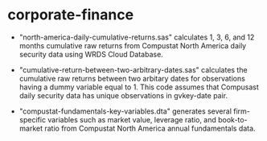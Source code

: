 # corporate-finance

- "north-america-daily-cumulative-returns.sas" calculates 1, 3, 6, and 12 months cumulative raw returns from Compustat North America daily security data using WRDS Cloud Database.

- "cumulative-return-between-two-arbitrary-dates.sas" calculates the cumulative raw returns between two arbitary dates for observations having a dummy variable equal to 1. This code assumes that Compusast daily security data has unique observations in gvkey-date pair.

- "compustat-fundamentals-key-variables.dta" generates several firm-specific variables such as market value, leverage ratio, and book-to-market ratio from Compustat North America annual fundamentals data.
